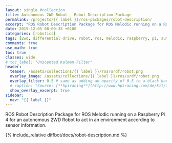 ```yaml
---
layout: single #collection
title: Autonomous 2WD Robot - Robot Description Package
permalink: /projects/{{ label }}/ros-packages/robot-description/
excerpt: "ROS Robot Description Package for ROS Melodic running on a Raspberry Pi 4 for an autonomous 2WD Robot to act in an environment according to sensor information."
date: 2019-12-05 08:00:35 +0100
categories: [robotics]
tags: [2wd, differential drive, robot, ros, melodic, raspberry, pi, autonomous, ubuntu, bionic, package, urdf, xacro]
comments: true
use_math: true
toc: true
classes: wide
# toc_label: "Unscented Kalman Filter"
header:
  teaser: /assets/collections/{{ label }}/ros/urdf/robot.png
  overlay_image: /assets/collections/{{ label }}/ros/urdf/robot.png
  overlay_filter: 0.5 # same as adding an opacity of 0.5 to a black background
  # caption: "Source: [**hpiracing**](http://www.hpiracing.com/de/kit/114343)"
  show_overlay_excerpt: true
sidebar:
  nav: "{{ label }}"
---
```


ROS Robot Description Package for ROS Melodic running on a Raspberry Pi 4 for an autonomous 2WD Robot 
to act in an environment according to sensor information.


{% include_relative diffbot/docs/robot-description.md %}
